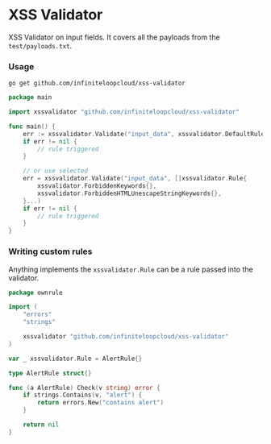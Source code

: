# XSS Validator

XSS Validator on input fields. It covers all the payloads from the `test/payloads.txt`.

### Usage

```shell
go get github.com/infiniteloopcloud/xss-validator
```

```go
package main

import xssvalidator "github.com/infiniteloopcloud/xss-validator"

func main() {
	err := xssvalidator.Validate("input_data", xssvalidator.DefaultRules...)
	if err != nil {
		// rule triggered
	}

	// or use selected
	err = xssvalidator.Validate("input_data", []xssvalidator.Rule{
		xssvalidator.ForbiddenKeywords{},
		xssvalidator.ForbiddenHTMLUnescapeStringKeywords{},
	}...)
	if err != nil {
		// rule triggered
	}
}
```

### Writing custom rules

Anything implements the `xssvalidator.Rule` can be a rule passed into the validator.

```go
package ownrule

import (
	"errors"
	"strings"

	xssvalidator "github.com/infiniteloopcloud/xss-validator"
)

var _ xssvalidator.Rule = AlertRule{}

type AlertRule struct{}

func (a AlertRule) Check(v string) error {
	if strings.Contains(v, "alert") {
		return errors.New("contains alert")
	}

	return nil
}
```
